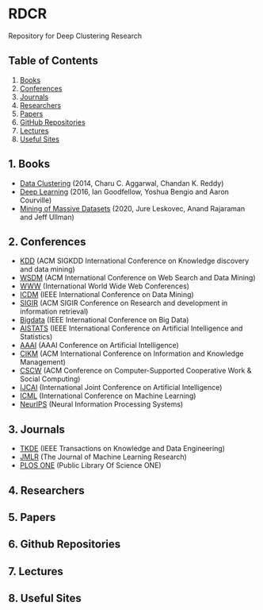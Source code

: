 # RDCR
Repository for Deep Clustering Research


## Table of Contents

1. [Books](https://github.com/Bigdata-Processing-Lab/RDCR#1-books)
2. [Conferences](https://github.com/Bigdata-Processing-Lab/RDCR#2-conferences)
3. [Journals](https://github.com/Bigdata-Processing-Lab/RDCR#3-journals)
4. [Researchers](https://github.com/Bigdata-Processing-Lab/RDCR#4-researchers)
5. [Papers](https://github.com/Bigdata-Processing-Lab/RDCR#5-papers)
6. [GitHub Repositories](https://github.com/Bigdata-Processing-Lab/RDCR#6-github-repositories)
7. [Lectures](https://github.com/Bigdata-Processing-Lab/RDCR#7-lectures)
8. [Useful Sites](https://github.com/Bigdata-Processing-Lab/RDCR#8-useful-sites)

## 1. Books
* [Data Clustering](https://www.amazon.com/Data-Clustering-Algorithms-Applications-Knowledge-ebook/dp/B00EYROAQU) (2014, Charu C. Aggarwal, Chandan K. Reddy)
* [Deep Learning](https://www.deeplearningbook.org/) (2016, Ian Goodfellow, Yoshua Bengio and Aaron Courville)
* [Mining of Massive Datasets](http://www.mmds.org/) (2020, Jure Leskovec, Anand Rajaraman and Jeff Ullman)

## 2. Conferences
* [KDD](https://www.kdd.org/) (ACM SIGKDD International Conference on Knowledge discovery and data mining)
* [WSDM](http://www.wsdm-conference.org/) (ACM International Conference on Web Search and Data Mining)
* [WWW](https://www.iw3c2.org/) (International World Wide Web Conferences)
* [ICDM](http://icdm2020.bigke.org/) (IEEE International Conference on Data Mining)
* [SIGIR](https://sigir.org/) (ACM SIGIR Conference on Research and development in information retrieval)
* [Bigdata](http://bigdataieee.org/BigData2020/index.html) (IEEE International Conference on Big Data)
* [AISTATS](https://www.aistats.org/) (IEEE International Conference on Artificial Intelligence and Statistics)
* [AAAI](https://www.aaai.org/) (AAAI Conference on Artificial Intelligence)
* [CIKM](http://www.cikmconference.org/) (ACM International Conference on Information and Knowledge Management)
* [CSCW](http://cscw.acm.org) (ACM Conference on Computer-Supported Cooperative Work & Social Computing)
* [IJCAI](https://www.ijcai.org/) (International Joint Conference on Artificial Intelligence)
* [ICML](https://icml.cc/) (International Conference on Machine Learning)
* [NeurIPS](https://nips.cc/) (Neural Information Processing Systems)


## 3. Journals
* [TKDE](https://www.computer.org/csdl/journal/tk) (IEEE Transactions on Knowledge and Data Engineering)
* [JMLR](https://www.jmlr.org/) (The Journal of Machine Learning Research)
* [PLOS ONE](https://journals.plos.org/plosone/) (Public Library Of Science ONE)

## 4. Researchers

## 5. Papers

## 6. Github Repositories

## 7. Lectures

## 8. Useful Sites
